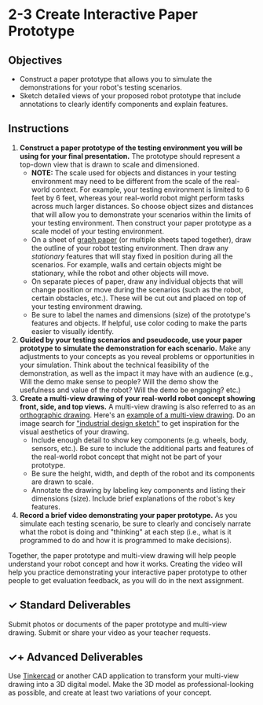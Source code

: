 # 2-3 Create Interactive Paper Prototype

## Objectives

* Construct a paper prototype that allows you to simulate the demonstrations for your robot's testing scenarios.
* Sketch detailed views of your proposed robot prototype that include annotations to clearly identify components and explain features.

## Instructions

1. **Construct a paper prototype of the testing environment you will be using for your final presentation.** The prototype should represent a top-down view that is drawn to scale and dimensioned.
   * **NOTE:** The scale used for objects and distances in your testing environment may need to be different from the scale of the real-world context. For example, your testing environment is limited to 6 feet by 6 feet, whereas your real-world robot might perform tasks across much larger distances. So choose object sizes and distances that will allow you to demonstrate your scenarios within the limits of your testing environment. Then construct your paper prototype as a scale model of your testing environment.
   * On a sheet of [graph paper](https://incompetech.com/graphpaper/plain/) \(or multiple sheets taped together\), draw the outline of your robot testing environment. Then draw any _stationary_ features that will stay fixed in position during all the scenarios. For example, walls and certain objects might be stationary, while the robot and other objects will move.
   * On separate pieces of paper, draw any individual objects that will change position or move during the scenarios \(such as the robot, certain obstacles, etc.\). These will be cut out and placed on top of your testing environment drawing.
   * Be sure to label the names and dimensions \(size\) of the prototype's features and objects. If helpful, use color coding to make the parts easier to visually identify.
2. **Guided by your testing scenarios and pseudocode, use your paper prototype to simulate the demonstration for each scenario.** Make any adjustments to your concepts as you reveal problems or opportunities in your simulation. Think about the technical feasibility of the demonstration, as well as the impact it may have with an audience \(e.g., Will the demo make sense to people? Will the demo show the usefulness and value of the robot? Will the demo be engaging? etc.\)
3. **Create a multi-view drawing of your real-world robot concept showing front, side, and top views.** A multi-view drawing is also referred to as an [orthographic drawing](http://www.technologystudent.com/prddes1/orthogrp1.html). Here's an [example of a multi-view drawing](https://mir-s3-cdn-cf.behance.net/project_modules/fs/d226d626744645.56359cc419503.jpg). Do an image search for ["industrial design sketch"](https://www.google.com/search?q=industrial+design+sketch&tbm=isch&tbo=u&source=univ&sa=X&ved=0ahUKEwijscW0qdXZAhXo44MKHQriDWsQsAQIJg&biw=1440&bih=782) to get inspiration for the visual aesthetics of your drawing.
   * Include enough detail to show key components \(e.g. wheels, body, sensors, etc.\). Be sure to include the additional parts and features of the real-world robot concept that might not be part of your prototype.
   * Be sure the height, width, and depth of the robot and its components are drawn to scale.
   * Annotate the drawing by labeling key components and listing their dimensions \(size\). Include brief explanations of the robot's key features.
4. **Record a brief video demonstrating your paper prototype.** As you simulate each testing scenario, be sure to clearly and concisely narrate what the robot is doing and "thinking" at each step \(i.e., what is it programmed to do and how it is programmed to make decisions\).

Together, the paper prototype and multi-view drawing will help people understand your robot concept and how it works. Creating the video will help you practice demonstrating your interactive paper prototype to other people to get evaluation feedback, as you will do in the next assignment.

## ✓ Standard Deliverables

Submit photos or documents of the paper prototype and multi-view drawing. Submit or share your video as your teacher requests.

## ✓+ Advanced Deliverables

Use [Tinkercad](https://www.tinkercad.com/) or another CAD application to transform your multi-view drawing into a 3D digital model. Make the 3D model as professional-looking as possible, and create at least two variations of your concept.

